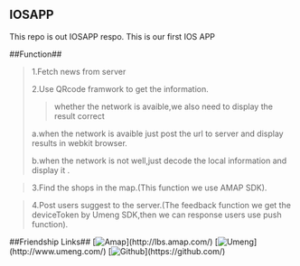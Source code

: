## IOSAPP ##
This repo is out IOSAPP respo. This is our first IOS APP

##Function##
>1.Fetch news from server
>
>2.Use QRcode framwork to get the information.
>>  whether the network is avaible,we also need to display the result correct
>>
>a.when the network is avaible just post the url to server and display results in webkit browser.
>>
>b.when the network is not well,just decode the local information and display it .

>3.Find the shops in the map.(This function we use AMAP SDK).

>4.Post users suggest to the server.(The feedback function we get the deviceToken by Umeng SDK,then we can response users use push function).

##Friendship Links##
[![Amap](http://img.kanzhun.com/images/logo/20140820/7c1bec4249ca676197cba542436d8cc5.jpg "http://lbs.amap.com/")](http://lbs.amap.com/)
[![Umeng](http://img.kanzhun.com/images/logo/20140915/9c4b54c2cdacd953f663c8f7073ef593.jpg "http://www.umeng.com/")](http://www.umeng.com/)
[![Github](http://www.woiweb.net/wp-content/uploads/2013/07/github.png "https://github.com/")](https://github.com/)

